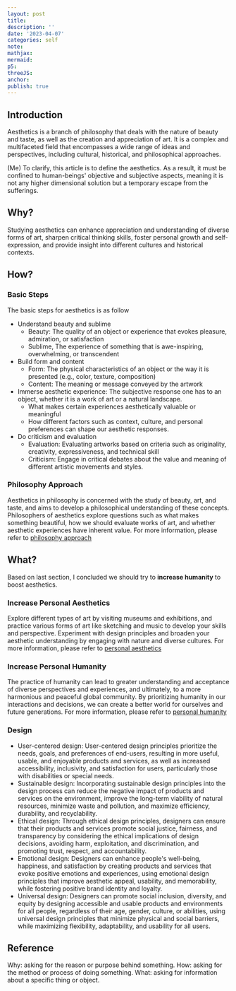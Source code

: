 ```yaml
---
layout: post
title:
description: ''
date: '2023-04-07'
categories: self
note:
mathjax:
mermaid:
p5:
threeJS:
anchor:
publish: true
---
```


## Introduction

Aesthetics is a branch of philosophy that deals with the nature of beauty and taste, as well as the creation and appreciation of art. It is a complex and multifaceted field that encompasses a wide range of ideas and perspectives, including cultural, historical, and philosophical approaches.

(Me) To clarify, this article is to define the aesthetics. As a result, it must be confined to human-beings' objective and subjective aspects, meaning it is not any higher dimensional solution but a temporary escape from the sufferings.

## Why?

Studying aesthetics can enhance appreciation and understanding of diverse forms of art, sharpen critical thinking skills, foster personal growth and self-expression, and provide insight into different cultures and historical contexts.

## How?

### Basic Steps

The basic steps for aesthetics is as follow

* Understand beauty and sublime
  * Beauty: The quality of an object or experience that evokes pleasure, admiration, or satisfaction
  * Sublime, The experience of something that is awe-inspiring, overwhelming, or transcendent
* Build form and content
  * Form: The physical characteristics of an object or the way it is presented (e.g., color, texture, composition)
  * Content: The meaning or message conveyed by the artwork
* Immerse aesthetic experience: The subjective response one has to an object, whether it is a work of art or a natural landscape.
  * What makes certain experiences aesthetically valuable or meaningful
  * How different factors such as context, culture, and personal preferences can shape our aesthetic responses.
* Do criticism and evaluation
  * Evaluation: Evaluating artworks based on criteria such as originality, creativity, expressiveness, and technical skill
  * Criticism: Engage in critical debates about the value and meaning of different artistic movements and styles.

### Philosophy Approach

Aesthetics in philosophy is concerned with the study of beauty, art, and taste, and aims to develop a philosophical understanding of these concepts. Philosophers of aesthetics explore questions such as what makes something beautiful, how we should evaluate works of art, and whether aesthetic experiences have inherent value. For more information, please refer to [philosophy approach]({{site.baseurl}}/philosophy/2023/04/29/philosophy-approach.html)

## What?

Based on last section, I concluded we should try to **increase humanity** to boost aesthetics.

### Increase Personal Aesthetics

Explore different types of art by visiting museums and exhibitions, and practice various forms of art like sketching and music to develop your skills and perspective. Experiment with design principles and broaden your aesthetic understanding by engaging with nature and diverse cultures. For more information, please refer to [personal aesthetics]({{site.baseurl}}/aesthetics/2023/04/29/personal-aesthetics.html)

### Increase Personal Humanity

The practice of humanity can lead to greater understanding and acceptance of diverse perspectives and experiences, and ultimately, to a more harmonious and peaceful global community. By prioritizing humanity in our interactions and decisions, we can create a better world for ourselves and future generations. For more information, please refer to [personal humanity]({{site.baseurl}}/aesthetics/2023/04/29/personal-humanity.html)

### Design

* User-centered design: User-centered design principles prioritize the needs, goals, and preferences of end-users, resulting in more useful, usable, and enjoyable products and services, as well as increased accessibility, inclusivity, and satisfaction for users, particularly those with disabilities or special needs.
* Sustainable design: Incorporating sustainable design principles into the design process can reduce the negative impact of products and services on the environment, improve the long-term viability of natural resources, minimize waste and pollution, and maximize efficiency, durability, and recyclability.
* Ethical design: Through ethical design principles, designers can ensure that their products and services promote social justice, fairness, and transparency by considering the ethical implications of design decisions, avoiding harm, exploitation, and discrimination, and promoting trust, respect, and accountability.
* Emotional design: Designers can enhance people's well-being, happiness, and satisfaction by creating products and services that evoke positive emotions and experiences, using emotional design principles that improve aesthetic appeal, usability, and memorability, while fostering positive brand identity and loyalty.
* Universal design: Designers can promote social inclusion, diversity, and equity by designing accessible and usable products and environments for all people, regardless of their age, gender, culture, or abilities, using universal design principles that minimize physical and social barriers, while maximizing flexibility, adaptability, and usability for all users.

## Reference

Why: asking for the reason or purpose behind something.
How: asking for the method or process of doing something.
What: asking for information about a specific thing or object.
